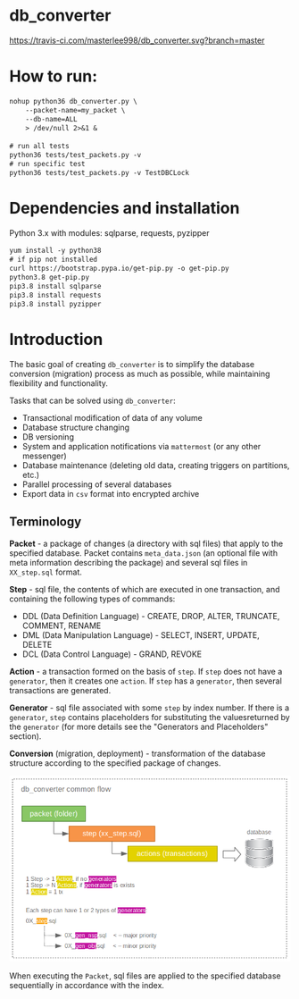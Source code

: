 # db_converter

https://travis-ci.com/masterlee998/db_converter.svg?branch=master

# How to run:

```
nohup python36 db_converter.py \
	--packet-name=my_packet \
	--db-name=ALL
    > /dev/null 2>&1 &

# run all tests
python36 tests/test_packets.py -v
# run specific test
python36 tests/test_packets.py -v TestDBCLock
```

# Dependencies and installation

Python 3.x with modules: sqlparse, requests, pyzipper

```
yum install -y python38
# if pip not installed
curl https://bootstrap.pypa.io/get-pip.py -o get-pip.py
python3.8 get-pip.py
pip3.8 install sqlparse
pip3.8 install requests
pip3.8 install pyzipper
```


# Introduction

The basic goal of creating `db_converter` is to simplify the database conversion (migration) process as much as possible, while maintaining flexibility and functionality.

Tasks that can be solved using `db_converter`:

* Transactional modification of data of any volume
* Database structure changing
* DB versioning
* System and application notifications via `mattermost` (or any other messenger)
* Database maintenance (deleting old data, creating triggers on partitions, etc.)
* Parallel processing of several databases
* Export data in `csv` format into encrypted archive

## Terminology

**Packet** - a package of changes (a directory with sql files) that apply to the specified database. Packet contains `meta_data.json` (an optional file with meta information describing the package) and several sql files in `XX_step.sql` format.


**Step** - sql file, the contents of which are executed in one transaction, and containing the following types of commands:

* DDL (Data Definition Language) - CREATE, DROP, ALTER, TRUNCATE, COMMENT, RENAME
* DML (Data Manipulation Language) - SELECT, INSERT, UPDATE, DELETE
* DCL (Data Control Language) - GRAND, REVOKE

**Action** - a transaction formed on the basis of `step`. If `step` does not have a `generator`, then it creates one `action`. If `step` has a `generator`, then several transactions are generated.

**Generator** - sql file associated with some `step` by index number. If there is a `generator`, `step` contains placeholders for substituting the values ​​returned by the `generator` (for more details see the "Generators and Placeholders" section).

**Conversion** (migration, deployment) - transformation of the database structure according to the specified package of changes.

![common flow](doc/dbc_common_flow.png)

When executing the `Packet`, sql files are applied to the specified database sequentially in accordance with the index.
